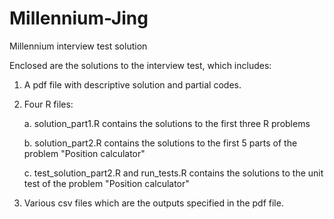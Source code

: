 # Millennium-Jing
Millennium interview test solution

Enclosed are the solutions to the interview test, which includes:

1. A pdf file with descriptive solution and partial codes.

2. Four R files:
    
   a. solution_part1.R contains the solutions to the first three R problems
   
   b. solution_part2.R contains the solutions to the first 5 parts of the problem "Position calculator"
   
   c. test_solution_part2.R and run_tests.R contains the solutions to the unit test of the problem "Position calculator"

4. Various csv files which are the outputs specified in the pdf file.

